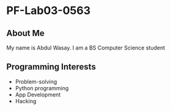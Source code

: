# PF-Lab03-0563

## About Me
My name is Abdul Wasay.
I am a BS Computer Science student

## Programming Interests
- Problem-solving
- Python programming
- App Development
- Hacking
